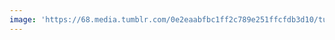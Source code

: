 ```yaml
---
image: 'https://68.media.tumblr.com/0e2eaabfbc1ff2c789e251ffcfdb3d10/tumblr_n86h59u5RI1tbdx3so1_r1_1280.jpg'
---
```

